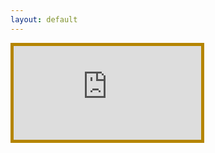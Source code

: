 ```yaml
---
layout: default
---
```

<div class="container"><iframe src="https://rsph.hosted.panopto.com/Panopto/Pages/Embed.aspx?id=80c891b4-8c79-4980-a875-ac1d01402c38&autoplay=false&offerviewer=true&showtitle=true&showbrand=false&start=2720&interactivity=all" style="border: 5px solid #b58500;" allowfullscreen allow="autoplay"></iframe>
</div>
